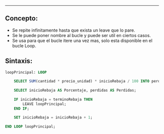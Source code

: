 
---
## Concepto:

- Se repite infinitamente hasta que exista un leave que lo pare.
- Se le puede poner nombre al bucle y puede ser util en ciertos casos.
- Se usa para que el bucle itere una vez mas, solo esta disponible en el bucle Loop.



## Sintaxis:

```sql
loopPrincipal: LOOP
      
    SELECT SUM(cantidad * precio_unidad) * inicioRebaja / 100 INTO perdidas FROM detalle_pedido;
        
    SELECT inicioRebaja AS Porcentaje, perdidas AS Perdidas;
        
    IF inicioRebaja = terminoRebaja THEN
        LEAVE loopPrincipal;
    END IF;
        
    SET inicioRebaja = inicioRebaja + 1;
		
END LOOP loopPrincipal;
```